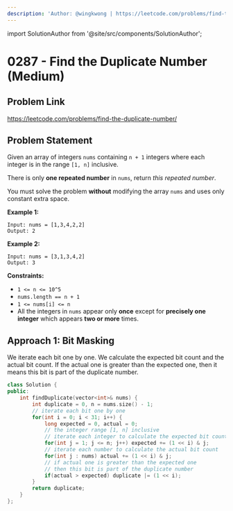 ```yaml
---
description: 'Author: @wingkwong | https://leetcode.com/problems/find-the-duplicate-number/'
---
```


import SolutionAuthor from '@site/src/components/SolutionAuthor';

# 0287 - Find the Duplicate Number (Medium)

## Problem Link

https://leetcode.com/problems/find-the-duplicate-number/

## Problem Statement

Given an array of integers `nums` containing `n + 1` integers where each integer is in the range `[1, n]` inclusive.

There is only **one repeated number** in `nums`, return _this repeated number_.

You must solve the problem **without** modifying the array `nums` and uses only constant extra space.

**Example 1:**

```
Input: nums = [1,3,4,2,2]
Output: 2
```

**Example 2:**

```
Input: nums = [3,1,3,4,2]
Output: 3
```

**Constraints:**

* `1 <= n <= 10^5`
* `nums.length == n + 1`
* `1 <= nums[i] <= n`
* All the integers in `nums` appear only **once** except for **precisely one integer** which appears **two or more** times.

## Approach 1: Bit Masking

We iterate each bit one by one. We calculate the expected bit count and the actual bit count. If the actual one is greater than the expected one, then it means this bit is part of the duplicate number.

<SolutionAuthor name="@wingkwong"/>

```cpp
class Solution {
public:
    int findDuplicate(vector<int>& nums) {
        int duplicate = 0, n = nums.size() - 1;
        // iterate each bit one by one
        for(int i = 0; i < 31; i++) {
            long expected = 0, actual = 0;
            // the integer range [1, n] inclusive
            // iterate each integer to calculate the expected bit count
            for(int j = 1; j <= n; j++) expected += (1 << i) & j;
            // iterate each number to calculate the actual bit count
            for(int j : nums) actual += (1 << i) & j;
            // if actual one is greater than the expected one
            // then this bit is part of the duplicate number
            if(actual > expected) duplicate |= (1 << i);
        }
        return duplicate;
    }
};
```
